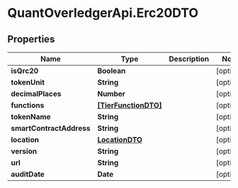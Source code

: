 # QuantOverledgerApi.Erc20DTO

## Properties

Name | Type | Description | Notes
------------ | ------------- | ------------- | -------------
**isQrc20** | **Boolean** |  | [optional] 
**tokenUnit** | **String** |  | [optional] 
**decimalPlaces** | **Number** |  | [optional] 
**functions** | [**[TierFunctionDTO]**](TierFunctionDTO.md) |  | [optional] 
**tokenName** | **String** |  | [optional] 
**smartContractAddress** | **String** |  | [optional] 
**location** | [**LocationDTO**](LocationDTO.md) |  | [optional] 
**version** | **String** |  | [optional] 
**url** | **String** |  | [optional] 
**auditDate** | **Date** |  | [optional] 


